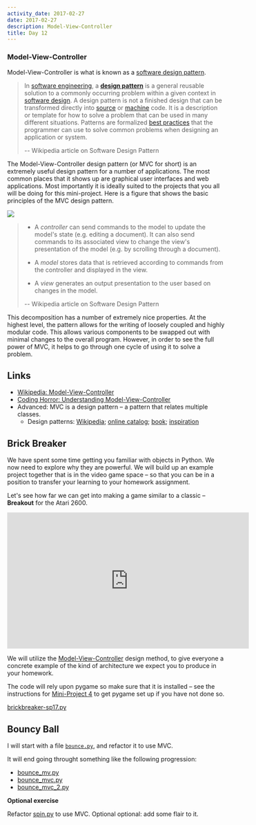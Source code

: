 ```yaml
---
activity_date: 2017-02-27
date: 2017-02-27
description: Model-View-Controller
title: Day 12
---
```


### Model-View-Controller

Model-View-Controller is what is known as a [software design
pattern](https://en.wikipedia.org/wiki/Software_design_pattern).


> In [software engineering](https://en.wikipedia.org/wiki/Software_engineering), a **[design
pattern](https://en.wikipedia.org/wiki/Design_pattern "Design pattern")**  is
a general reusable solution to a commonly occurring problem within a given
context in [software design](https://en.wikipedia.org/wiki/Software_design). A design pattern is not a finished design that can be
transformed directly into [source](https://en.wikipedia.org/wiki/Source_code) or [machine](https://en.wikipedia.org/wiki/Machine_code) code. It is a description or template for how to solve a
problem that can be used in many different situations. Patterns are formalized
[best practices](https://en.wikipedia.org/wiki/Best_practice)
that the programmer can use to solve common problems when designing an
application or system.
>
> \-- Wikipedia article on Software Design Pattern

The Model-View-Controller design pattern (or MVC for short) is an extremely
useful design pattern for a number of applications. The most common places
that it shows up are graphical user interfaces and web applications. Most
importantly it is ideally suited to the projects that you all will be doing
for this mini-project. Here is a figure that shows the basic principles of the
MVC design pattern.

[![](https://upload.wikimedia.org/wikipedia/commons/thumb/a/a0/MVC-Process.svg/500px-MVC-Process.svg.png)](https://upload.wikimedia.org/wikipedia/commons/thumb/a/a0/MVC-Process.svg/500px-MVC-Process.svg.png)

> * A _controller_ can send commands to the model to update the model's state
(e.g. editing a document). It can also send commands to its associated view to
change the view's presentation of the model (e.g. by scrolling through a
document).
>
> * A _model_ stores data that is retrieved according to commands from the
controller and displayed in the view.
>
> * A _view_ generates an output presentation to the user based on changes in
the model.
>
> \-- Wikipedia article on Software Design Pattern

This decomposition has a number of extremely nice properties. At the highest
level, the pattern allows for the writing of loosely coupled and highly
modular code. This allows various components to be swapped out with minimal
changes to the overall program. However, in order to see the full power of
MVC, it helps to go through one cycle of using it to solve a problem.

## Links

* [Wikipedia: Model-View-Controller](https://en.wikipedia.org/wiki/Model–view–controller)
* [Coding Horror: Understanding Model-View-Controller](https://blog.codinghorror.com/understanding-model-view-controller/)
* Advanced: MVC is a design pattern – a pattern that relates multiple classes.
    * Design patterns: [Wikipedia](http://www.oodesign.com/); [online catalog](http://www.oodesign.com/); [book](https://en.wikipedia.org/wiki/Design_Patterns); [inspiration](https://en.wikipedia.org/wiki/Pattern_(architecture))

## Brick Breaker

We have spent some time getting you familiar with objects in Python. We now need to explore why they are powerful. We will build up an example project together that is in the video game space – so that you can be in a position to transfer your learning to your homework assignment.

Let's see how far we can get into making a game similar to a classic – **Breakout** for the Atari 2600.

<iframe width="560" height="315" src="https://www.youtube.com/embed/JRAPnuwnpRs" frameborder="0" allowfullscreen></iframe>

We will utilize the [Model-View-Controller](http://en.wikipedia.org/wiki/Model–view–controller) design method, to give everyone a concrete example of the kind of architecture we expect you to produce in your homework.

The code will rely upon pygame so make sure that it is installed – see the instructions for [Mini-Project 4](/projects/mini-project-4-interactive-visualization/#pygame) to get pygame set up if you have not done so.

[brickbreaker-sp17.py](/files/activities/mvc/brickbreaker-sp17.py)

## Bouncy Ball

I will start with a file [`bounce.py`](/files/activities/mvc/bounce.py), and refactor it to use MVC.

It will end going throught something like the following progression:

* [bounce_mv.py](/files/activities/mvc/bounce_mv.py)
* [bounce_mvc.py](/files/activities/mvc/bounce_mvc.py)
* [bounce_mvc_2.py](/files/activities/mvc/bounce_mvc_2.py)

**Optional exercise**

Refactor [spin.py](/files/activities/mvc/spin.py) to use MVC.
Optional optional: add some flair to it.

